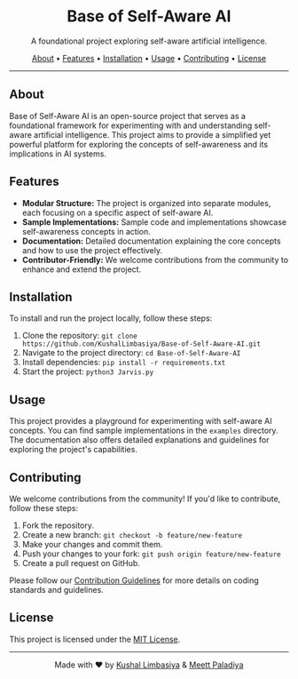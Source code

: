 <h1 align="center">Base of Self-Aware AI</h1>

<p align="center">
  A foundational project exploring self-aware artificial intelligence.
</p>

<p align="center">
  <a href="#about">About</a> •
  <a href="#features">Features</a> •
  <a href="#installation">Installation</a> •
  <a href="#usage">Usage</a> •
  <a href="#contributing">Contributing</a> •
  <a href="#license">License</a>
</p>

---

## About

Base of Self-Aware AI is an open-source project that serves as a foundational framework for experimenting with and understanding self-aware artificial intelligence. This project aims to provide a simplified yet powerful platform for exploring the concepts of self-awareness and its implications in AI systems.

## Features

- **Modular Structure:** The project is organized into separate modules, each focusing on a specific aspect of self-aware AI.
- **Sample Implementations:** Sample code and implementations showcase self-awareness concepts in action.
- **Documentation:** Detailed documentation explaining the core concepts and how to use the project effectively.
- **Contributor-Friendly:** We welcome contributions from the community to enhance and extend the project.

## Installation

To install and run the project locally, follow these steps:
 
1. Clone the repository: `git clone https://github.com/KushalLimbasiya/Base-of-Self-Aware-AI.git`
2. Navigate to the project directory: `cd Base-of-Self-Aware-AI`
3. Install dependencies: `pip install -r requirements.txt`
4. Start the project: `python3 Jarvis.py`

## Usage

This project provides a playground for experimenting with self-aware AI concepts. You can find sample implementations in the `examples` directory. The documentation also offers detailed explanations and guidelines for exploring the project's capabilities.

## Contributing

We welcome contributions from the community! If you'd like to contribute, follow these steps:

1. Fork the repository.
2. Create a new branch: `git checkout -b feature/new-feature`
3. Make your changes and commit them.
4. Push your changes to your fork: `git push origin feature/new-feature`
5. Create a pull request on GitHub.

Please follow our [Contribution Guidelines](CONTRIBUTING.md) for more details on coding standards and guidelines.

## License

This project is licensed under the [MIT License](LICENSE).

---

<p align="center">
  Made with ❤️ by <a href="https://github.com/KushalLimbasiya">Kushal Limbasiya</a> & <a href="https://github.com/MeettPaladiya">Meett Paladiya</a>
</p>


